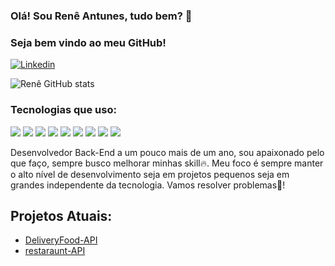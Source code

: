 ### Olá! Sou Renê Antunes, tudo bem? 👋
### Seja bem vindo ao meu GitHub!


[![Linkedin](https://img.shields.io/badge/LinkedIn-0077B5?style=for-the-badge&logo=linkedin&logoColor=white)](https://www.linkedin.com/in/rene-antunes-ladeira-dev/)



![Renê GitHub stats](https://github-readme-stats.vercel.app/api?username=Rene-Antunes&show_icons=true&theme=tokyonight)

### Tecnologias que uso:

![](https://img.shields.io/badge/Java-ED8B00?style=for-the-badge&logo=openjdk&logoColor=white)
![](https://img.shields.io/badge/Spring-6DB33F?style=for-the-badge&logo=spring&logoColor=white)
![](https://img.shields.io/badge/JavaScript-F7DF1E?style=for-the-badge&logo=javascript&logoColor=black)
![](https://img.shields.io/badge/Node.js-43853D?style=for-the-badge&logo=node.js&logoColor=white)
![](https://img.shields.io/badge/TypeScript-007ACC?style=for-the-badge&logo=typescript&logoColor=white)
![](https://img.shields.io/badge/HTML5-E34F26?style=for-the-badge&logo=html5&logoColor=white)
![](https://img.shields.io/badge/CSS3-1572B6?style=for-the-badge&logo=css3&logoColor=white)
![](https://img.shields.io/badge/Bootstrap-563D7C?style=for-the-badge&logo=bootstrap&logoColor=white)
![](https://img.shields.io/badge/MySQL-00000F?style=for-the-badge&logo=mysql&logoColor=white)

 Desenvolvedor Back-End a um pouco mais de um ano, sou apaixonado pelo que faço,
 sempre busco melhorar minhas skill🔥. Meu foco é sempre manter o alto nível 
 de desenvolvimento seja em projetos pequenos seja em grandes independente da 
 tecnologia. Vamos resolver problemas💪! 


## Projetos Atuais:

- [DeliveryFood-API](https://github.com/Rene-Antunes/delivery-API)
- [restaraunt-API](https://github.com/Rene-Antunes/restaraunt-API)
